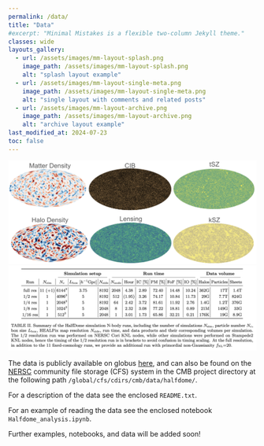 ```yaml
---
permalink: /data/
title: "Data"
#excerpt: "Minimal Mistakes is a flexible two-column Jekyll theme."
classes: wide
layouts_gallery:
  - url: /assets/images/mm-layout-splash.png
    image_path: /assets/images/mm-layout-splash.png
    alt: "splash layout example"
  - url: /assets/images/mm-layout-single-meta.png
    image_path: /assets/images/mm-layout-single-meta.png
    alt: "single layout with comments and related posts"
  - url: /assets/images/mm-layout-archive.png
    image_path: /assets/images/mm-layout-archive.png
    alt: "archive layout example"
last_modified_at: 2024-07-23
toc: false
---
```



<img src="/assets/images/hdmaps.png"  style="width: 800px;">

<img src="/assets/images/tab2.png"  style="width: 800px;">

The data is publicly available on globus [here](https://app.globus.org/file-manager?origin_id=53b2a147-ae9d-4bbf-9d18-3b46d133d4bb&origin_path=%2Fhalfdome%2F), and can also be found on the [NERSC](https://nersc.gov/) community file storage (CFS) system in the CMB project directory at the following path `/global/cfs/cdirs/cmb/data/halfdome/`.

For a description of the data see the enclosed `README.txt`.

For an example of reading the data see the enclosed notebook `Halfdome_analysis.ipynb`.

Further examples, notebooks, and data will be added soon!
